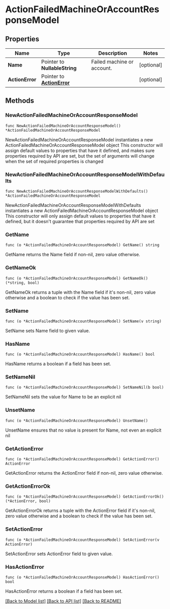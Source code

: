 # ActionFailedMachineOrAccountResponseModel

## Properties

Name | Type | Description | Notes
------------ | ------------- | ------------- | -------------
**Name** | Pointer to **NullableString** | Failed machine or account. | [optional] 
**ActionError** | Pointer to [**ActionError**](ActionError.md) |  | [optional] 

## Methods

### NewActionFailedMachineOrAccountResponseModel

`func NewActionFailedMachineOrAccountResponseModel() *ActionFailedMachineOrAccountResponseModel`

NewActionFailedMachineOrAccountResponseModel instantiates a new ActionFailedMachineOrAccountResponseModel object
This constructor will assign default values to properties that have it defined,
and makes sure properties required by API are set, but the set of arguments
will change when the set of required properties is changed

### NewActionFailedMachineOrAccountResponseModelWithDefaults

`func NewActionFailedMachineOrAccountResponseModelWithDefaults() *ActionFailedMachineOrAccountResponseModel`

NewActionFailedMachineOrAccountResponseModelWithDefaults instantiates a new ActionFailedMachineOrAccountResponseModel object
This constructor will only assign default values to properties that have it defined,
but it doesn't guarantee that properties required by API are set

### GetName

`func (o *ActionFailedMachineOrAccountResponseModel) GetName() string`

GetName returns the Name field if non-nil, zero value otherwise.

### GetNameOk

`func (o *ActionFailedMachineOrAccountResponseModel) GetNameOk() (*string, bool)`

GetNameOk returns a tuple with the Name field if it's non-nil, zero value otherwise
and a boolean to check if the value has been set.

### SetName

`func (o *ActionFailedMachineOrAccountResponseModel) SetName(v string)`

SetName sets Name field to given value.

### HasName

`func (o *ActionFailedMachineOrAccountResponseModel) HasName() bool`

HasName returns a boolean if a field has been set.

### SetNameNil

`func (o *ActionFailedMachineOrAccountResponseModel) SetNameNil(b bool)`

 SetNameNil sets the value for Name to be an explicit nil

### UnsetName
`func (o *ActionFailedMachineOrAccountResponseModel) UnsetName()`

UnsetName ensures that no value is present for Name, not even an explicit nil
### GetActionError

`func (o *ActionFailedMachineOrAccountResponseModel) GetActionError() ActionError`

GetActionError returns the ActionError field if non-nil, zero value otherwise.

### GetActionErrorOk

`func (o *ActionFailedMachineOrAccountResponseModel) GetActionErrorOk() (*ActionError, bool)`

GetActionErrorOk returns a tuple with the ActionError field if it's non-nil, zero value otherwise
and a boolean to check if the value has been set.

### SetActionError

`func (o *ActionFailedMachineOrAccountResponseModel) SetActionError(v ActionError)`

SetActionError sets ActionError field to given value.

### HasActionError

`func (o *ActionFailedMachineOrAccountResponseModel) HasActionError() bool`

HasActionError returns a boolean if a field has been set.


[[Back to Model list]](../README.md#documentation-for-models) [[Back to API list]](../README.md#documentation-for-api-endpoints) [[Back to README]](../README.md)


